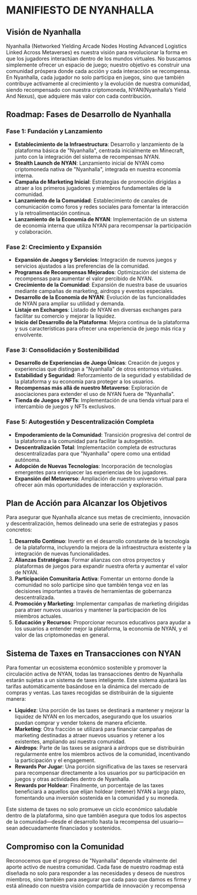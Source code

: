 # MANIFIESTO DE NYANHALLA

## Visión de Nyanhalla

Nyanhalla (Networked Yielding Arcade Nodes Hosting Advanced Logistics Linked Across Metaverses) es nuestra visión para revolucionar la forma en que los jugadores interactúan dentro de los mundos virtuales. No buscamos simplemente ofrecer un espacio de juego; nuestro objetivo es construir una comunidad próspera donde cada acción y cada interacción se recompensa. En Nyanhalla, cada jugador no solo participa en juegos, sino que también contribuye activamente al crecimiento y la evolución de nuestra comunidad, siendo recompensado con nuestra criptomoneda, NYAN(Nyanhalla’s Yield And Nexus), que adquiere más valor con cada contribución.

## Roadmap: Fases de Desarrollo de Nyanhalla

### Fase 1: Fundación y Lanzamiento

- **Establecimiento de la Infraestructura**: Desarrollo y lanzamiento de la plataforma básica de "Nyanhalla", centrada inicialmente en Minecraft, junto con la integración del sistema de recompensas NYAN.
- **Stealth Launch de NYAN**: Lanzamiento inicial de NYAN como criptomoneda nativa de "Nyanhalla", integrada en nuestra economía interna.
- **Campaña de Marketing Inicial**: Estrategias de promoción dirigidas a atraer a los primeros jugadores y miembros fundamentales de la comunidad.
- **Lanzamiento de la Comunidad**: Establecimiento de canales de comunicación como foros y redes sociales para fomentar la interacción y la retroalimentación continua.
- **Lanzamiento de la Economía de NYAN**: Implementación de un sistema de economía interna que utiliza NYAN para recompensar la participación y colaboración.

### Fase 2: Crecimiento y Expansión

- **Expansión de Juegos y Servicios**: Integración de nuevos juegos y servicios ajustados a las preferencias de la comunidad.
- **Programas de Recompensas Mejorados**: Optimización del sistema de recompensas para aumentar el valor percibido de NYAN.
- **Crecimiento de la Comunidad**: Expansión de nuestra base de usuarios mediante campañas de marketing, airdrops y eventos especiales.
- **Desarrollo de la Economía de NYAN**: Evolución de las funcionalidades de NYAN para ampliar su utilidad y demanda.
- **Listaje en Exchanges**: Listado de NYAN en diversas exchanges para facilitar su comercio y mejorar la liquidez.
- **Inicio del Desarrollo de la Plataforma**: Mejora continua de la plataforma y sus características para ofrecer una experiencia de juego más rica y envolvente.

### Fase 3: Consolidación y Sostenibilidad

- **Desarrollo de Experiencias de Juego Únicas**: Creación de juegos y experiencias que distingan a "Nyanhalla" de otros entornos virtuales.
- **Estabilidad y Seguridad**: Reforzamiento de la seguridad y estabilidad de la plataforma y su economía para proteger a los usuarios.
- **Recompensas más allá de nuestro Metaverso**: Exploración de asociaciones para extender el uso de NYAN fuera de "Nyanhalla".
- **Tienda de Juegos y NFTs**: Implementación de una tienda virtual para el intercambio de juegos y NFTs exclusivos.

### Fase 5: Autogestión y Descentralización Completa

- **Empoderamiento de la Comunidad**: Transición progresiva del control de la plataforma a la comunidad para facilitar la autogestión.
- **Descentralización Total**: Implementación completa de estructuras descentralizadas para que "Nyanhalla" opere como una entidad autónoma.
- **Adopción de Nuevas Tecnologías**: Incorporación de tecnologías emergentes para enriquecer las experiencias de los jugadores.
- **Expansión del Metaverso**: Ampliación de nuestro universo virtual para ofrecer aún más oportunidades de interacción y exploración.


## Plan de Acción para Alcanzar los Objetivos

Para asegurar que Nyanhalla alcance sus metas de crecimiento, innovación y descentralización, hemos delineado una serie de estrategias y pasos concretos:

1. **Desarrollo Continuo**: Invertir en el desarrollo constante de la tecnología de la plataforma, incluyendo la mejora de la infraestructura existente y la integración de nuevas funcionalidades.
2. **Alianzas Estratégicas**: Formar alianzas con otros proyectos y plataformas de juegos para expandir nuestra oferta y aumentar el valor de NYAN.
3. **Participación Comunitaria Activa**: Fomentar un entorno donde la comunidad no solo participe sino que también tenga voz en las decisiones importantes a través de herramientas de gobernanza descentralizada.
4. **Promoción y Marketing**: Implementar campañas de marketing dirigidas para atraer nuevos usuarios y mantener la participación de los miembros actuales.
5. **Educación y Recursos**: Proporcionar recursos educativos para ayudar a los usuarios a entender mejor la plataforma, la economía de NYAN, y el valor de las criptomonedas en general.

## Sistema de Taxes en Transacciones con NYAN

Para fomentar un ecosistema económico sostenible y promover la circulación activa de NYAN, todas las transacciones dentro de Nyanhalla estarán sujetas a un sistema de taxes inteligente. Este sistema ajustará las tarifas automáticamente basándose en la dinámica del mercado de compras y ventas. Las taxes recogidas se distribuirán de la siguiente manera:

- **Liquidez**: Una porción de las taxes se destinará a mantener y mejorar la liquidez de NYAN en los mercados, asegurando que los usuarios puedan comprar y vender tokens de manera eficiente.
- **Marketing**: Otra fracción se utilizará para financiar campañas de marketing destinadas a atraer nuevos usuarios y retener a los existentes, ampliando así nuestra comunidad.
- **Airdrops**: Parte de las taxes se asignará a airdrops que se distribuirán regularmente entre los miembros activos de la comunidad, incentivando la participación y el engagement.
- **Rewards Por Jugar**: Una porción significativa de las taxes se reservará para recompensar directamente a los usuarios por su participación en juegos y otras actividades dentro de Nyanhalla.
- **Rewards por Holdear**: Finalmente, un porcentaje de las taxes beneficiará a aquellos que elijan holdear (retener) NYAN a largo plazo, fomentando una inversión sostenida en la comunidad y su moneda.

Este sistema de taxes no solo promueve un ciclo económico saludable dentro de la plataforma, sino que también asegura que todos los aspectos de la comunidad—desde el desarrollo hasta la recompensa del usuario—sean adecuadamente financiados y sostenidos.



## Compromiso con la Comunidad

Reconocemos que el progreso de "Nyanhalla" depende vitalmente del aporte activo de nuestra comunidad. Cada fase de nuestro roadmap está diseñada no solo para responder a las necesidades y deseos de nuestros miembros, sino también para asegurar que cada paso que damos es firme y está alineado con nuestra visión compartida de innovación y recompensa